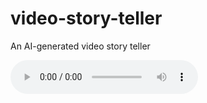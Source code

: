 # video-story-teller
An AI-generated video story teller

<audio controls>
  <source src="./story-sample/22.wav" type="audio/wav">
  Your browser does not support the audio element.
</audio>
